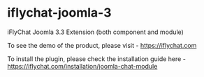 iflychat-joomla-3
=================

iFlyChat Joomla 3.3 Extension (both component and module)

To see the demo of the product, please visit - https://iflychat.com

To install the plugin, please check the installation guide here - https://iflychat.com/installation/joomla-chat-module
